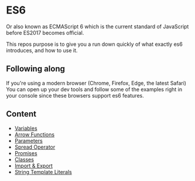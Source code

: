# ES6

Or also known as ECMAScript 6 which is the current standard of JavaScript before ES2017 becomes official.

This repos purpose is to give you a run down quickly of what exactly es6 introduces, and how to use it.

## Following along

If you're using a modern browser (Chrome, Firefox, Edge, the latest Safari) You can open up your dev tools and follow some of the examples right in your console since these browsers support es6 features.

## Content

- [Variables](https://github.com/dusty-learning/learnyoues6/blob/master/variables)
- [Arrow Functions](https://github.com/dusty-learning/learnyoues6/blob/master/arrow-functions)
- [Parameters](https://github.com/dusty-learning/learnyoues6/blob/master/parameters)
- [Spread Operator](https://github.com/dusty-learning/learnyoues6/blob/master/spread-operator)
- [Promises](https://github.com/dusty-learning/learnyoues6/blob/master/promises)
- [Classes](https://github.com/dusty-learning/learnyoues6/blob/master/classes)
- [Import & Export](https://github.com/dusty-learning/learnyoues6/blob/master/import-export)
- [String Template Literals](https://github.com/dusty-learning/learnyoues6/blob/master/string-template-literals)
